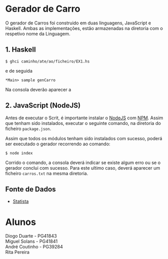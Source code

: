 # Gerador de Carro

O gerador de Carros foi construido em duas linguagens, JavaScript e Haskell. Ambas as implementações, estão armazenadas na diretoria com o respetivo nome da Linguagem.

## 1. Haskell

```
$ ghci caminho/ate/ao/ficheiro/EX1.hs
```

e de seguida

```
*Main> sample genCarro
```

Na consola deverão aparecer a

## 2. JavaScript (NodeJS)
Antes de executar o Scrit, é importante instalar o [NodeJS](https://nodejs.org) com [NPM](https://www.npmjs.com). Assim que tenham sido instalados, executar o seguinte comando, na diretoria do ficheiro `package.json`. 
 
Assim que todos os módulos tenham sido instalados com sucesso, poderá ser executado o gerador recorrendo ao comando:

```
$ node index
```

Corrido o comando, a consola deverá indicar se existe algum erro ou se o gerador conclui com sucesso. Para este ultimo caso, deverá aparecer um ficheiro `carros.txt` na mesma diretoria.


## Fonte de Dados
* [Statista](https://www.statista.com/statistics/264031/top-selling-car-brands-in-europe-by-number-of-new-registrations/)  

# Alunos
Diogo Duarte - PG41843  
Miguel Solans - PG41841  
André Coutinho - PG39284  
Rita Pereira    